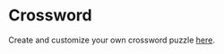 # Crossword

Create and customize your own crossword puzzle [here](https://princic-1837592.github.io/crossword/).
